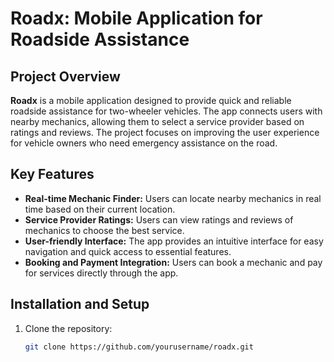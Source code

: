 # Roadx: Mobile Application for Roadside Assistance

## Project Overview
**Roadx** is a mobile application designed to provide quick and reliable roadside assistance for two-wheeler vehicles. The app connects users with nearby mechanics, allowing them to select a service provider based on ratings and reviews. The project focuses on improving the user experience for vehicle owners who need emergency assistance on the road.

## Key Features
- **Real-time Mechanic Finder:** Users can locate nearby mechanics in real time based on their current location.
- **Service Provider Ratings:** Users can view ratings and reviews of mechanics to choose the best service.
- **User-friendly Interface:** The app provides an intuitive interface for easy navigation and quick access to essential features.
- **Booking and Payment Integration:** Users can book a mechanic and pay for services directly through the app.

## Installation and Setup
1. Clone the repository: 
   ```bash
   git clone https://github.com/yourusername/roadx.git
